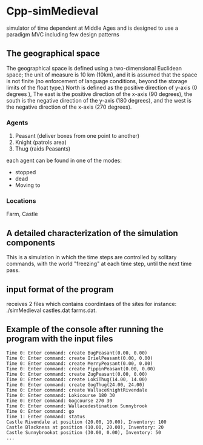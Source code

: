 # Cpp-simMedieval
simulator of time dependent at Middle Ages and is designed to use a paradigm MVC including few design patterns


## The geographical space
The geographical space is defined using a two-dimensional Euclidean space; the unit of measure is 10 km (10km), and it is assumed that the space is not finite (no enforcement of language conditions, beyond the storage limits of the float type.) North is defined as the positive direction of y-axis (0 degrees ), The east is the positive direction of the x-axis (90 degrees), the south is the negative direction of the y-axis (180 degrees), and the west is the negative direction of the x-axis (270 degrees).

### Agents
 1. Peasant (deliver boxes from one point to another) 
 3. Knight (patrols area)
 4. Thug (raids Peasants)
 
each agent can be found in one of the modes:
- stopped
- dead
- Moving to

### Locations
Farm, Castle

## A detailed characterization of the simulation components
This is a simulation in which the time steps are controlled by solitary commands, with the world "freezing" at each time step, until the next time pass.

## input format of the program
receives 2 files which contains coordintaes of the sites for instance: ./simMedieval castles.dat farms.dat.


## Example of the console after running the program with the input files

```
Time 0: Enter command: create BugPeasant(0.00, 0.00)
Time 0: Enter command: create IrielPeasant(0.00, 0.00)
Time 0: Enter command: create MerryPeasant(0.00, 0.00)
Time 0: Enter command: create PippinPeasant(0.00, 0.00)
Time 0: Enter command: create ZugPeasant(0.00, 0.00)
Time 0: Enter command: create LokiThug(14.00, 14.00)
Time 0: Enter command: create GogThug(24.00, 24.00)
Time 0: Enter command: create WallaceKnightRivendale
Time 0: Enter command: Lokicourse 180 30
Time 0: Enter command: Gogcourse 270 30
Time 0: Enter command: Wallacedestination Sunnybrook
Time 0: Enter command: go
Time 1: Enter command: status
Castle Rivendale at position (20.00, 10.00), Inventory: 100
Castle Blackness at position (10.00, 20.00), Inventory: 20
Castle Sunnybrookat position (30.00, 0.00), Inventory: 50
...
```

